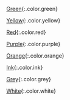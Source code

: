 <div class="grid-5" markdown="1">

[Green](#green){:.color.green}

[Yellow](#yellow){:.color.yellow}

[Red](#red){:.color.red}

[Purple](#purple){:.color.purple}

[Orange](#orange){:.color.orange}

</div>
<div class="grid-3" markdown="1">

[Ink](#ink){:.color.ink}

[Grey](#grey){:.color.grey}

[White](#white){:.color.white}

</div>